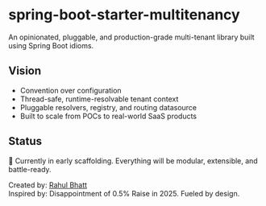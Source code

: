 # spring-boot-starter-multitenancy

An opinionated, pluggable, and production-grade multi-tenant library built using Spring Boot idioms.

## Vision

- Convention over configuration
- Thread-safe, runtime-resolvable tenant context
- Pluggable resolvers, registry, and routing datasource
- Built to scale from POCs to real-world SaaS products

## Status

🚧 Currently in early scaffolding. Everything will be modular, extensible, and battle-ready.

Created by: [Rahul Bhatt](https://github.com/rahul-s-bhatt)  
Inspired by: Disappointment of 0.5% Raise in 2025. Fueled by design.
